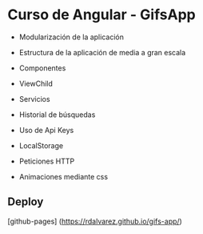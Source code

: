 # Curso de Angular - GifsApp

- Modularización de la aplicación

- Estructura de la aplicación de media a gran escala

- Componentes

- ViewChild

- Servicios

- Historial de búsquedas

- Uso de Api Keys

- LocalStorage

- Peticiones HTTP

- Animaciones mediante css

## Deploy
[github-pages] (https://rdalvarez.github.io/gifs-app/)
